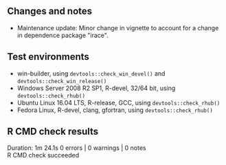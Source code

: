 ## Changes and notes
* Maintenance update: Minor change in vignette to account for a change in 
dependence package "irace".

## Test environments
* win-builder, using `devtools::check_win_devel()` and  `devtools::check_win_release()`
* Windows Server 2008 R2 SP1, R-devel, 32/64 bit, using `devtools::check_rhub()`
* Ubuntu Linux 16.04 LTS, R-release, GCC, using `devtools::check_rhub()`
* Fedora Linux, R-devel, clang, gfortran, using `devtools::check_rhub()`

## R CMD check results
Duration: 1m 24.1s 
0 errors | 0 warnings | 0 notes  
R CMD check succeeded  
